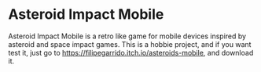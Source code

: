  # Asteroid Impact Mobile
 Asteroid Impact Mobile is a retro like game for mobile devices inspired by asteroid and space impact games. This is a hobbie project, and if you want test it, just go to https://filipegarrido.itch.io/asteroids-mobile, and download it.
